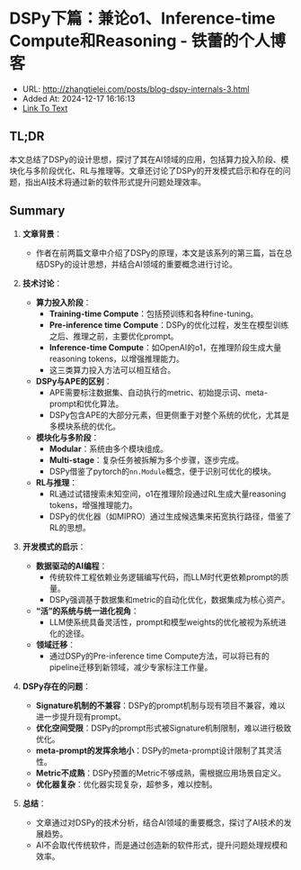 # DSPy下篇：兼论o1、Inference-time Compute和Reasoning - 铁蕾的个人博客
- URL: http://zhangtielei.com/posts/blog-dspy-internals-3.html
- Added At: 2024-12-17 16:16:13
- [Link To Text](2024-12-17-dspy下篇：兼论o1、inference-time-compute和reasoning---铁蕾的个人博客_raw.md)

## TL;DR
本文总结了DSPy的设计思想，探讨了其在AI领域的应用，包括算力投入阶段、模块化与多阶段优化、RL与推理等。文章还讨论了DSPy的开发模式启示和存在的问题，指出AI技术将通过新的软件形式提升问题处理效率。

## Summary
1. **文章背景**：
   - 作者在前两篇文章中介绍了DSPy的原理，本文是该系列的第三篇，旨在总结DSPy的设计思想，并结合AI领域的重要概念进行讨论。

2. **技术讨论**：
   - **算力投入阶段**：
     - **Training-time Compute**：包括预训练和各种fine-tuning。
     - **Pre-inference time Compute**：DSPy的优化过程，发生在模型训练之后、推理之前，主要优化prompt。
     - **Inference-time Compute**：如OpenAI的o1，在推理阶段生成大量reasoning tokens，以增强推理能力。
     - 这三类算力投入方法可以相互结合。
   - **DSPy与APE的区别**：
     - APE需要标注数据集、自动执行的metric、初始提示词、meta-prompt和优化算法。
     - DSPy包含APE的大部分元素，但更侧重于对整个系统的优化，尤其是多模块系统的优化。
   - **模块化与多阶段**：
     - **Modular**：系统由多个模块组成。
     - **Multi-stage**：复杂任务被拆解为多个步骤，逐步完成。
     - DSPy借鉴了pytorch的`nn.Module`概念，便于识别可优化的模块。
   - **RL与推理**：
     - RL通过试错搜索未知空间，o1在推理阶段通过RL生成大量reasoning tokens，增强推理能力。
     - DSPy的优化器（如MIPRO）通过生成候选集来拓宽执行路径，借鉴了RL的思想。

3. **开发模式的启示**：
   - **数据驱动的AI编程**：
     - 传统软件工程依赖业务逻辑编写代码，而LLM时代更依赖prompt的质量。
     - DSPy强调基于数据集和metric的自动化优化，数据集成为核心资产。
   - **“活”的系统与统一进化视角**：
     - LLM使系统具备灵活性，prompt和模型weights的优化被视为系统进化的途径。
   - **领域迁移**：
     - 通过DSPy的Pre-inference time Compute方法，可以将已有的pipeline迁移到新领域，减少专家标注工作量。

4. **DSPy存在的问题**：
   - **Signature机制的不兼容**：DSPy的prompt机制与现有项目不兼容，难以进一步提升现有prompt。
   - **优化空间受限**：DSPy的prompt形式被Signature机制限制，难以进行极致优化。
   - **meta-prompt的发挥余地小**：DSPy的meta-prompt设计限制了其灵活性。
   - **Metric不成熟**：DSPy预置的Metric不够成熟，需根据应用场景自定义。
   - **优化器复杂**：优化器实现复杂，超参多，难以控制。

5. **总结**：
   - 文章通过对DSPy的技术分析，结合AI领域的重要概念，探讨了AI技术的发展趋势。
   - AI不会取代传统软件，而是通过创造新的软件形式，提升问题处理规模和效率。
